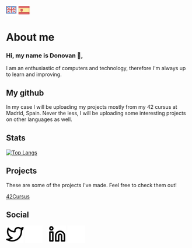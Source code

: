 ![eng](logos/gb.png) [![es](logos/esp.png)](README.es.md)
# About me

### Hi, my name is Donovan 👋,
I am an enthusiastic of computers and technology, therefore I'm always up to learn and improving.

## My github

In my case I will be uploading my projects mostly from my 42 cursus at Madrid, Spain.
Never the less, I will be uploading some interesting projects on other languages as well.

## Stats

<!--- 
<a href="text-align:center">
	<img align="center" src="https://badge42.herokuapp.com/api/stats/dgallo-p?privacyEmail=true&privacyName=true" alt="dgallo-p's 42 stats"/>
</a>
<br>--->
<a href="https://github.com/anuraghazra/github-readme-stats">
  <img align="center" src="https://github-readme-stats.vercel.app/api/top-langs/?username=dgallop&hide=HTML,G-code,scss,css&theme=radical&langs_count=6" alt="Top Langs"/>
</a>
<br>

## Projects

These are some of the projects I've made. Feel free to check them out!

[42Cursus](https://github.com/dgallop/42Cursus)

## Social

[![website](./logos/twitter-light.svg)](https://twitter.com/dgallop#gh-light-mode-only)
[![website](./logos/twitter-dark.svg)](https://twitter.com/dgallop#gh-dark-mode-only)
&nbsp;&nbsp;
[![website](./logos/linkedin-light.svg)](https://twitter.com/dgallop#gh-light-mode-only)
[![website](./logos/linkedin-dark.svg)](https://twitter.com/dgallop#gh-dark-mode-only)
&nbsp;&nbsp;

